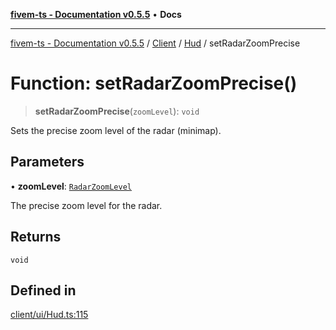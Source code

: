 [**fivem-ts - Documentation v0.5.5**](../../../../../README.md) • **Docs**

***

[fivem-ts - Documentation v0.5.5](../../../../../README.md) / [Client](../../../README.md) / [Hud](../README.md) / setRadarZoomPrecise

# Function: setRadarZoomPrecise()

> **setRadarZoomPrecise**(`zoomLevel`): `void`

Sets the precise zoom level of the radar (minimap).

## Parameters

• **zoomLevel**: [`RadarZoomLevel`](../type-aliases/RadarZoomLevel.md)

The precise zoom level for the radar.

## Returns

`void`

## Defined in

[client/ui/Hud.ts:115](https://github.com/Purpose-Dev/fivem-ts/blob/main/src/client/ui/Hud.ts#L115)
